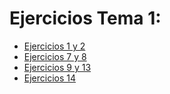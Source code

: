 Ejercicios Tema 1:
==================

+ [Ejercicios 1 y 2](https://github.com/josemlp91/IV_work/blob/master/ejerciciosB1.md "Ejercicios 1 y 2") 
+ [Ejercicios 7 y 8](https://github.com/josemlp91/IV_work/blob/master/ejerciciosB2.md "Ejercicios 7 y 8") 
+ [Ejercicios 9 y 13](https://github.com/josemlp91/IV_work/blob/master/ejerciciosB3.md "Ejercicios 9 y 13") 
+ [Ejercicios 14](https://github.com/josemlp91/IV_work/blob/master/ejerciciosB4.md "Ejercicios 14") 
